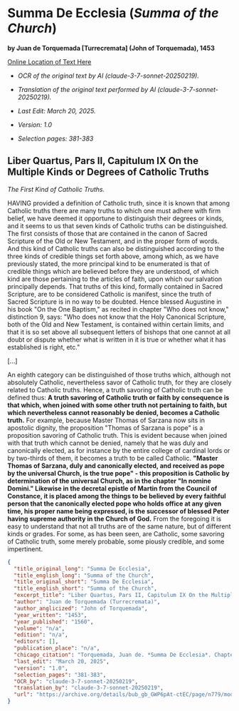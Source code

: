# Summa De Ecclesia (*Summa of the Church*)

**by Juan de Torquemada [Turrecremata] (John of Torquemada), 1453**  

[Online Location of Text Here](https://archive.org/details/bub_gb_GWP6pAt-ctEC/page/n779/mode/2up?view=theater)  

- *OCR of the original text by AI (claude-3-7-sonnet-20250219).*  

- *Translation of the original text performed by AI (claude-3-7-sonnet-20250219).*  

- *Last Edit: March 20, 2025.*  

- *Version: 1.0*  

- *Selection pages: 381-383*  

## Liber Quartus, Pars II, Capitulum IX On the Multiple Kinds or Degrees of Catholic Truths

*The First Kind of Catholic Truths.*

HAVING provided a definition of Catholic truth, since it is known that among Catholic truths there are many truths to which one must adhere with firm belief, we have deemed it opportune to distinguish their degrees or kinds, and it seems to us that seven kinds of Catholic truths can be distinguished. The first consists of those that are contained in the canon of Sacred Scripture of the Old or New Testament, and in the proper form of words. And this kind of Catholic truths can also be distinguished according to the three kinds of credible things set forth above, among which, as we have previously stated, the more principal kind to be enumerated is that of credible things which are believed before they are understood, of which kind are those pertaining to the articles of faith, upon which our salvation principally depends. That truths of this kind, formally contained in Sacred Scripture, are to be considered Catholic is manifest, since the truth of Sacred Scripture is in no way to be doubted. Hence blessed Augustine in his book "On the One Baptism," as recited in chapter "Who does not know," distinction 9, says: "Who does not know that the Holy Canonical Scripture, both of the Old and New Testament, is contained within certain limits, and that it is so set above all subsequent letters of bishops that one cannot at all doubt or dispute whether what is written in it is true or whether what it has established is right, etc."

[...]

An eighth category can be distinguished of those truths which, although not absolutely Catholic, nevertheless savor of Catholic truth, for they are closely related to Catholic truths. Hence, a truth savoring of Catholic truth can be defined thus: **A truth savoring of Catholic truth or faith by consequence is that which, when joined with some other truth not pertaining to faith, but which nevertheless cannot reasonably be denied, becomes a Catholic truth.** For example, because Master Thomas of Sarzana now sits in apostolic dignity, the proposition "Thomas of Sarzana is pope" is a proposition savoring of Catholic truth. This is evident because when joined with that truth which cannot be denied, namely that he was duly and canonically elected, as for instance by the entire college of cardinal lords or by two-thirds of them, it becomes a truth to be called Catholic. **"Master Thomas of Sarzana, duly and canonically elected, and received as pope by the universal Church, is the true pope" - this proposition is Catholic by determination of the universal Church, as in the chapter "In nomine Domini." Likewise in the decretal epistle of Martin from the Council of Constance, it is placed among the things to be believed by every faithful person that the canonically elected pope who holds office at any given time, his proper name being expressed, is the successor of blessed Peter having supreme authority in the Church of God.** From the foregoing it is easy to understand that not all truths are of the same nature, but of different kinds or grades. For some, as has been seen, are Catholic, some savoring of Catholic truth, some merely probable, some piously credible, and some impertinent.

```json
{
  "title_original_long": "Summa De Ecclesia",
  "title_english_long": "Summa of the Church",
  "title_original_short": "Summa De Ecclesia",
  "title_english_short": "Summa of the Church",
  "excerpt_title": "Liber Quartus, Pars II, Capitulum IX On the Multiple Kinds or Degrees of Catholic Truths",
  "author": "Juan de Torquemada (Turrecremata)",
  "author_anglicized": "John of Torquemada",
  "year_written": "1453",
  "year_published": "1560",
  "volume": "n/a",
  "edition": "n/a",
  "editors": [],
  "publication_place": "n/a",
  "chicago_citation": "Torquemada, Juan de. *Summa De Ecclesia*. Chapter 9.",
  "last_edit": "March 20, 2025",
  "version": "1.0",
  "selection_pages": "381-383",
  "OCR_by": "claude-3-7-sonnet-20250219",
  "translation_by": "claude-3-7-sonnet-20250219",
  "url": "https://archive.org/details/bub_gb_GWP6pAt-ctEC/page/n779/mode/2up?view=theater"
}
```
